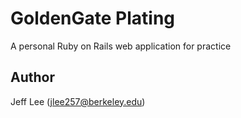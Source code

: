 # GoldenGate Plating

A personal Ruby on Rails web application for practice


## Author

Jeff Lee ([jlee257@berkeley.edu](mailto:jlee257@berkeley.edu))
